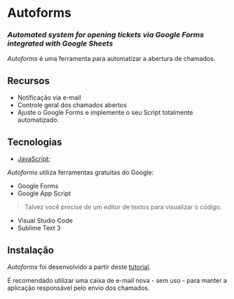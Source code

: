 # Autoforms
### _Automated system for opening tickets via Google Forms integrated with Google Sheets_

_Autoforms_ é uma ferramenta para automatizar a abertura de chamados.
## Recursos
- Notificação via e-mail
- Controle geral dos chamados abertos
- Ajuste o Google Forms e implemente o seu Script totalmente automatizado.

## Tecnologias
- [JavaScript](https://developer.mozilla.org/pt-BR/docs/Web/JavaScript);

_Autoforms_ utiliza ferramentas gratuitas do Google:

- Google Forms
- Google App Script

> Talvez você precise de um editor de textos para visualizar o código.

- Visual Studio Code
- Sublime Text 3

## Instalação

_Autoforms_ foi desenvolvido a partir deste  [tutorial](https://techsch.com/tutorials/create-helpdesk-ticketing-system-google-apps-script).

É recomendado utilizar uma caixa de e-mail nova - sem uso - para manter a aplicação responsável pelo envio dos chamados.
